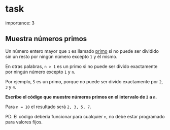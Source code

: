 # task

importance: 3

## Muestra números primos

Un número entero mayor que `1` es llamado [primo](https://es.wikipedia.org/wiki/N%C3%BAmero_primo) si no puede ser dividido sin un resto por ningún número excepto `1` y él mismo.

En otras palabras, `n > 1` es un primo si no puede ser divido exactamente por ningún número excepto `1` y `n`.

Por ejemplo, `5` es un primo, porque no puede ser divido exactamente por `2`, `3` y `4`.

**Escribe el código que muestre números primos en el intervalo de `2` a `n`.**

Para `n = 10` el resultado será `2, 3, 5, 7`.

PD. El código debería funcionar para cualquier `n`, no debe estar programado para valores fijos.

